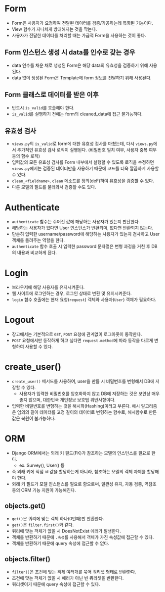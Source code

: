 # Form
- Form은 사용자가 요청하여 전달된 데이터를 검증/가공하는데 특화된 기능이다.
- View 함수가 지나치게 방대해지는 것을 막는다.
- 사용자가 전달한 데이터를 처리할 때는 가급적 Form을 사용하는 것이 좋다.
## Form 인스턴스 생성 시 data를 인수로 갖는 경우
- data 인수를 채운 채로 생성된 Form은 해당 data의 유효성을 검증하기 위해 사용된다.
- data 없이 생성된 Form은 Template에 form 정보를 전달하기 위해 사용된다.

## Form 클래스로 데이터를 받은 이후
- 반드시 `is_valid`를 호출해야 한다.
- `is_valid`를 실행하기 전에는 form의 cleaned_data에 접근 불가능하다.

## 유효성 검사
- `views.py`의 `is_valid`로 form에 대한 유효성 검사를 마쳤는데, 다시 `views.py`에서 추가적인 유효성 검사 로직이 실행된다. (비밀번호 일치 여부, 사용자 중복 여부 등의 함수 로직)
- 입력값의 모든 유효성 검사를 Form 내부에서 실행할 수 있도록 로직을 수정하면 `views.py`에서는 검증된 데이터만을 사용하기 때문에 코드를 더욱 깔끔하게 사용할 수 있다.
- `clean_<fieldname>`, `clean` 메소드를 정의(deF)하여 유효성을 검증할 수 있다.
- 다른 모델의 필드를 불러와서 검증할 수도 있다.

# Authenticate
- `authenticate` 함수는 주어진 값에 해당하는 사용자가 있는지 판단한다.
- 해당하는 사용자가 있다면 User 인스턴스가 반환되며, 없다면 반환되지 않는다.
- 단순히 입력한 username/password에 해당하는 사용자가 있는지 검사하고 User 객체를 돌려주는 역할을 한다.
- `authenticate` 함수 호출 시 입력한 password 문자열은 변형 과정을 거친 후 DB의 내용과 비교하게 된다.

# Login
- 브라우저에 해당 사용자를 유지시켜준다.
- 웹 사이트에 로그인하는 경우, 로그인 상태로 변환 및 유지시켜준다.
- `login` 함수 호출에는 현재 요청(`request`) 객체와 사용자(`User`) 객체가 필요하다.


# Logout
- 장고에서는 기본적으로 `GET`, `POST` 요청에 관계없이 로그아웃이 동작한다.
- `POST` 요청에서만 동작하게 하고 싶다면 `request.method`에 따라 동작을 다르게 변형하여 사용할 수 있다.


# create_user()
- `create_user()` 메서드를 사용하여, user을 만들 시 비밀번호를 변형해서 DB에 저장할 수 있다.
  - 사용자가 입력한 비밀번호를 암호화하지 않고 DB에 저장하는 것은 보안상 매우 좋지 않으며, 대한민국 개인정보 보호법 위반사항이다.
- 입력한 비밀번호를 변형하는 것을 해시화(Hashing)이라고 부른다. 해시 알고리즘은 임의의 길이 데이터를 고정 길이의 데이터로 변형하는 함수로, 해시함수로 만든 값은 복원이 불가능하다.


# ORM 
- Django ORM에서는 외래 키 필드(FK)가 참조하는 모델의 인스턴스를 필요로 한다.
  - ex. Survey(), User() 등
- 즉 외래 키에 직점 id 값을 할당하는게 아니라, 참조하는 모델의 객체 자체를 할당해야 한다.
- 외래 키 필드가 모델 인스턴스를 필요로 함으로써, 일관성 유지, 자동 검증, 역참조 등의 ORM 기능 지원이 가능해진다.
## objects.get()
- `get()`은 쿼리에 맞는 객체 하나(0번째)만 반환한다.
- `get()`은 `filter.first()`와 같다.
- 쿼리에 맞는 객체가 없을 시 DoesNotExist 에러가 발생한다.
- 객체를 반환하기 때문에 `.속성`를 사용해서 객체가 가진 속성값에 접근할 수 있다.
- 객체를 반환하기 때문에 query 속성에 접근할 수 없다.
## objects.filter()
- `filter()`은 조건에 맞는 객체 여러개를 묶어 쿼리셋 형태로 반환한다.
- 조건에 맞는 객체가 없을 시 에러가 아닌 빈 쿼리셋을 반환한다.
- 쿼리셋이기 때문에 query 속성에 접근할 수 있다.